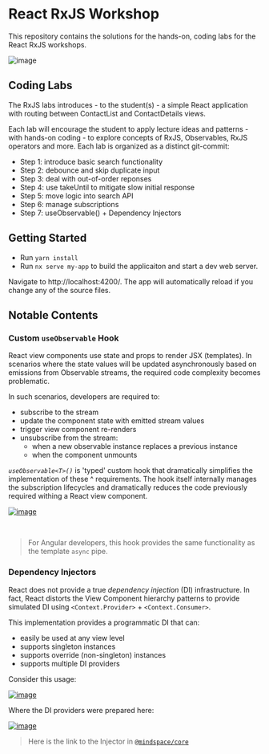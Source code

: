 # React RxJS Workshop

This repository contains the solutions for the hands-on, coding labs for the React RxJS workshops.

![image](https://user-images.githubusercontent.com/210413/67900755-343fa180-fb33-11e9-814e-5d76231ed6ed.png)

## Coding Labs

The RxJS labs introduces - to the student(s) - a simple React application with routing between ContactList and ContactDetails views.

Each lab will encourage the student to apply lecture ideas and patterns - with hands-on coding - to explore concepts of RxJS, Observables, RxJS operators and more. Each lab is organized as a distinct git-commit:

- Step 1: introduce basic search functionality
- Step 2: debounce and skip duplicate input
- Step 3: deal with out-of-order reponses
- Step 4: use takeUntil to mitigate slow initial response
- Step 5: move logic into search API
- Step 6: manage subscriptions
- Step 7: useObservable() + Dependency Injectors

## Getting Started

- Run `yarn install`
- Run `nx serve my-app` to build the applicaiton and start a dev web server.

Navigate to http://localhost:4200/.
The app will automatically reload if you change any of the source files.

## Notable Contents

### Custom `useObservable` Hook

React view components use state and props to render JSX (templates). In scenarios where the state values will be updated asynchronously based on emissions from Observable streams, the required code complexity becomes problematic.

In such scenarios, developers are required to:

- subscribe to the stream
- update the component state with emitted stream values
- trigger view component re-renders
- unsubscribe from the stream:
  - when a new observable instance replaces a previous instance
  - when the component unmounts

_`useObservable<T>()`_ is 'typed' custom hook that dramatically simplifies the implementation of these ^ requirements. The hook itself internally manages the subscription lifecycles and dramatically reduces the code previously required withing a React view component.

[![image](https://user-images.githubusercontent.com/210413/67902428-2724b180-fb37-11e9-9904-558952d2cf66.png)
](https://github.com/Mindspace/react-workshop/blob/finish/rxjs/apps/starter/src/app/ui/contacts/contacts-list.tsx#L41-L55)

<br/>

> For Angular developers, this hook provides the same functionality as the template `async` pipe.

### Dependency Injectors

React does not provide a true _dependency injection_ (DI) infrastructure. In fact, React distorts the View Component hierarchy patterns to provide simulated DI using `<Context.Provider>` + `<Context.Consumer>`.

This implementation provides a programmatic DI that can:

- easily be used at any view level
- supports singleton instances
- supports override (non-singleton) instances
- supports multiple DI providers

Consider this usage:

[![image](https://user-images.githubusercontent.com/210413/67902275-d1e8a000-fb36-11e9-967c-60d2aedc119b.png)
](https://github.com/Mindspace/react-workshop/blob/finish/rxjs/apps/starter/src/app/ui/contacts/contacts-list.tsx#L41)

Where the DI providers were prepared here:

[![image](https://user-images.githubusercontent.com/210413/67991135-30c91a80-fc06-11e9-83f2-efee92f52b32.png)
](https://github.com/Mindspace/react-workshop/blob/finish/rxjs/apps/starter/src/app/%2Bstate/contacts.injector.ts)

> Here is the link to the Injector in [`@mindspace/core`](https://github.com/Mindspace/react-workshop/blob/finish/rxjs/libs/core/src/lib/di/injector.ts)
